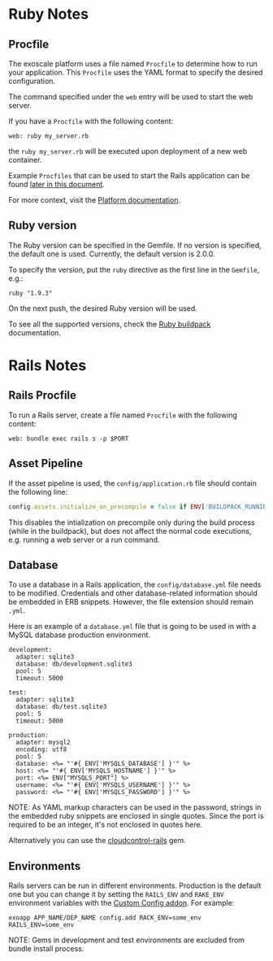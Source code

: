 # Ruby Notes


## Procfile

The exoscale platform uses a file named `Procfile` to determine how to run your
application. This `Procfile` uses the YAML format to specify the desired
configuration.

The command specified under the `web` entry will be used to start the web
server.

If you have a `Procfile` with the following content:
~~~
web: ruby my_server.rb
~~~
the `ruby my_server.rb` will be executed upon deployment of a new web
container.

Example `Procfiles` that can be used to start the Rails application can be found
[later in this document][rails-procfile].

For more context, visit the [Platform documentation][procfile].


## Ruby version

The Ruby version can be specified in the Gemfile. If no version is specified,
the default one is used. Currently, the default version is 2.0.0.

To specify the version, put the `ruby` directive as the first line in the
`Gemfile`, e.g.:
~~~
ruby "1.9.3"
~~~

On the next push, the desired Ruby version will be used.

To see all the supported versions, check the [Ruby buildpack][ruby-buildpack]
documentation.


# Rails Notes


## Rails Procfile

To run a Rails server, create a file named `Procfile` with the following content:

~~~
web: bundle exec rails s -p $PORT
~~~


## Asset Pipeline

If the asset pipeline is used, the `config/application.rb` file should contain the following line:

~~~ruby
config.assets.initialize_on_precompile = false if ENV['BUILDPACK_RUNNING']
~~~

This disables the intialization on precompile only during the build process (while in the buildpack), but does not affect the normal code executions, e.g. running a web server or a run command.


## Database

To use a database in a Rails application, the `config/database.yml` file needs to be modified. Credentials and other database-related information should be embedded in ERB snippets. However, the file extension should remain `.yml`.

Here is an example of a `database.yml` file that is going to be used in with a MySQL database production environment.

~~~erb
development:
  adapter: sqlite3
  database: db/development.sqlite3
  pool: 5
  timeout: 5000

test:
  adapter: sqlite3
  database: db/test.sqlite3
  pool: 5
  timeout: 5000

production:
  adapter: mysql2
  encoding: utf8
  pool: 5
  database: <%= "'#{ ENV['MYSQLS_DATABASE'] }'" %>
  host: <%= "'#{ ENV['MYSQLS_HOSTNAME'] }'" %>
  port: <%= ENV["MYSQLS_PORT"] %>
  username: <%= "'#{ ENV['MYSQLS_USERNAME'] }'" %>
  password: <%= "'#{ ENV['MYSQLS_PASSWORD'] }'" %>
~~~

NOTE: As YAML markup characters can be used in the password, strings in the embedded ruby snippets are enclosed in single quotes. Since the port is required to be an integer, it's not enclosed in quotes here.

Alternatively you can use the [cloudcontrol-rails] gem.


## Environments

Rails servers can be run in different environments. Production is the default one but you can change it by setting the `RAILS_ENV` and `RAKE_ENV` environment variables with the [Custom Config addon](https://community.exoscale.ch/tutorial/custom-config-add-on/). For example:

~~~
exoapp APP_NAME/DEP_NAME config.add RACK_ENV=some_env RAILS_ENV=some_env
~~~

NOTE: Gems in development and test environments are excluded from bundle install process.



[cloudcontrol-rails]: https://rubygems.org/gems/cloudcontrol-rails
[procfile]: https://community.exoscale.ch/apps/documentation/#version-control-images
[rails-procfile]: #rails-procfile
[ruby-buildpack]: https://github.com/cloudControl/buildpack-ruby
